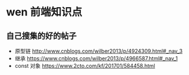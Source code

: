 # wen 前端知识点
## 自己搜集的好的帖子

- 原型链 http://www.cnblogs.com/wilber2013/p/4924309.html#_nav_3
- 继承 https://www.cnblogs.com/wilber2013/p/4966587.html#_nav_1
- const 对象 https://www.2cto.com/kf/201701/584458.html
